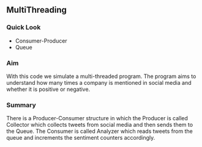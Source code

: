 ## MultiThreading

### Quick Look
- Consumer-Producer
- Queue

### Aim
With this code we simulate a multi-threaded program. 
The program aims to understand how many times a company is mentioned in social media and whether it is positive or negative.

### Summary

There is a Producer-Consumer structure in which the Producer is called Collector which collects tweets from social media and then sends them to the Queue.
The Consumer is called Analyzer which reads tweets from the queue and increments the sentiment counters accordingly.
